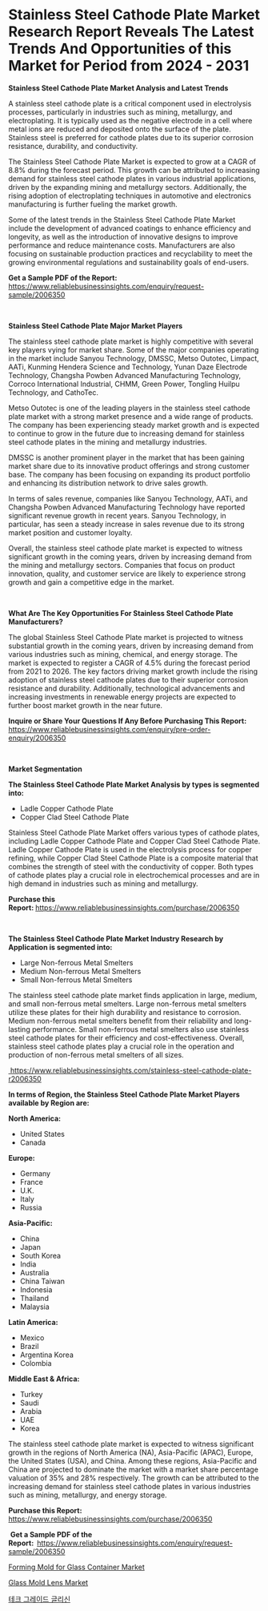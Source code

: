 <p><h1>Stainless Steel Cathode Plate Market Research Report Reveals The Latest Trends And Opportunities of this Market for Period from 2024 - 2031</h1></p><p><strong>Stainless Steel Cathode Plate Market Analysis and Latest Trends</strong></p>
<p><p>A stainless steel cathode plate is a critical component used in electrolysis processes, particularly in industries such as mining, metallurgy, and electroplating. It is typically used as the negative electrode in a cell where metal ions are reduced and deposited onto the surface of the plate. Stainless steel is preferred for cathode plates due to its superior corrosion resistance, durability, and conductivity.</p><p>The Stainless Steel Cathode Plate Market is expected to grow at a CAGR of 8.8% during the forecast period. This growth can be attributed to increasing demand for stainless steel cathode plates in various industrial applications, driven by the expanding mining and metallurgy sectors. Additionally, the rising adoption of electroplating techniques in automotive and electronics manufacturing is further fueling the market growth.</p><p>Some of the latest trends in the Stainless Steel Cathode Plate Market include the development of advanced coatings to enhance efficiency and longevity, as well as the introduction of innovative designs to improve performance and reduce maintenance costs. Manufacturers are also focusing on sustainable production practices and recyclability to meet the growing environmental regulations and sustainability goals of end-users.</p></p>
<p><strong>Get a Sample PDF of the Report:&nbsp;</strong> <a href="https://www.reliablebusinessinsights.com/enquiry/request-sample/2006350">https://www.reliablebusinessinsights.com/enquiry/request-sample/2006350</a></p>
<p>&nbsp;</p>
<p><strong>Stainless Steel Cathode Plate Major Market Players</strong></p>
<p><p>The stainless steel cathode plate market is highly competitive with several key players vying for market share. Some of the major companies operating in the market include Sanyou Technology, DMSSC, Metso Outotec, Limpact, AATi, Kunming Hendera Science and Technology, Yunan Daze Electrode Technology, Changsha Powben Advanced Manufacturing Technology, Corroco International Industrial, CHMM, Green Power, Tongling Huilpu Technology, and CathoTec.</p><p>Metso Outotec is one of the leading players in the stainless steel cathode plate market with a strong market presence and a wide range of products. The company has been experiencing steady market growth and is expected to continue to grow in the future due to increasing demand for stainless steel cathode plates in the mining and metallurgy industries.</p><p>DMSSC is another prominent player in the market that has been gaining market share due to its innovative product offerings and strong customer base. The company has been focusing on expanding its product portfolio and enhancing its distribution network to drive sales growth.</p><p>In terms of sales revenue, companies like Sanyou Technology, AATi, and Changsha Powben Advanced Manufacturing Technology have reported significant revenue growth in recent years. Sanyou Technology, in particular, has seen a steady increase in sales revenue due to its strong market position and customer loyalty.</p><p>Overall, the stainless steel cathode plate market is expected to witness significant growth in the coming years, driven by increasing demand from the mining and metallurgy sectors. Companies that focus on product innovation, quality, and customer service are likely to experience strong growth and gain a competitive edge in the market.</p></p>
<p>&nbsp;</p>
<p><strong>What Are The Key Opportunities For Stainless Steel Cathode Plate Manufacturers?</strong></p>
<p><p>The global Stainless Steel Cathode Plate market is projected to witness substantial growth in the coming years, driven by increasing demand from various industries such as  mining, chemical, and energy storage. The market is expected to register a CAGR of 4.5% during the forecast period from 2021 to 2026. The key factors driving market growth include the rising adoption of stainless steel cathode plates due to their superior corrosion resistance and durability. Additionally, technological advancements and increasing investments in renewable energy projects are expected to further boost market growth in the near future.</p></p>
<p><strong>Inquire or Share Your Questions If Any Before Purchasing This Report:</strong> <a href="https://www.reliablebusinessinsights.com/enquiry/pre-order-enquiry/2006350">https://www.reliablebusinessinsights.com/enquiry/pre-order-enquiry/2006350</a></p>
<p>&nbsp;</p>
<p><strong>Market Segmentation</strong></p>
<p><strong>The Stainless Steel Cathode Plate Market Analysis by types is segmented into:</strong></p>
<p><ul><li>Ladle Copper Cathode Plate</li><li>Copper Clad Steel Cathode Plate</li></ul></p>
<p><p>Stainless Steel Cathode Plate Market offers various types of cathode plates, including Ladle Copper Cathode Plate and Copper Clad Steel Cathode Plate. Ladle Copper Cathode Plate is used in the electrolysis process for copper refining, while Copper Clad Steel Cathode Plate is a composite material that combines the strength of steel with the conductivity of copper. Both types of cathode plates play a crucial role in electrochemical processes and are in high demand in industries such as mining and metallurgy.</p></p>
<p><strong>Purchase this Report:&nbsp;</strong><a href="https://www.reliablebusinessinsights.com/purchase/2006350">https://www.reliablebusinessinsights.com/purchase/2006350</a></p>
<p>&nbsp;</p>
<p><strong>The Stainless Steel Cathode Plate Market Industry Research by Application is segmented into:</strong></p>
<p><ul><li>Large Non-ferrous Metal Smelters</li><li>Medium Non-ferrous Metal Smelters</li><li>Small Non-ferrous Metal Smelters</li></ul></p>
<p><p>The stainless steel cathode plate market finds application in large, medium, and small non-ferrous metal smelters. Large non-ferrous metal smelters utilize these plates for their high durability and resistance to corrosion. Medium non-ferrous metal smelters benefit from their reliability and long-lasting performance. Small non-ferrous metal smelters also use stainless steel cathode plates for their efficiency and cost-effectiveness. Overall, stainless steel cathode plates play a crucial role in the operation and production of non-ferrous metal smelters of all sizes.</p></p>
<p><a href="https://www.reliablebusinessinsights.com/stainless-steel-cathode-plate-r2006350">&nbsp;https://www.reliablebusinessinsights.com/stainless-steel-cathode-plate-r2006350</a></p>
<p><strong>In terms of Region, the Stainless Steel Cathode Plate Market Players available by Region are:</strong></p>
<p>
    <p> <strong> North America: </strong>
        <ul>
            <li>United States</li>
            <li>Canada</li>
        </ul>
        </p> 
    <p> <strong> Europe: </strong>
        <ul>
            <li>Germany</li>
            <li>France</li>
            <li>U.K.</li>
            <li>Italy</li>
            <li>Russia</li>
        </ul>
        </p> 
    <p> <strong> Asia-Pacific: </strong>
        <ul>
            <li>China</li>
            <li>Japan</li>
            <li>South Korea</li>
            <li>India</li>
            <li>Australia</li>
            <li>China Taiwan</li>
            <li>Indonesia</li>
            <li>Thailand</li>
            <li>Malaysia</li>
        </ul>
        </p> 
    <p> <strong> Latin America: </strong>
        <ul>
            <li>Mexico</li>
            <li>Brazil</li>
            <li>Argentina Korea</li>
            <li>Colombia</li>
        </ul>
        </p> 
    <p> <strong> Middle East & Africa: </strong>
        <ul>
            <li>Turkey</li>
            <li>Saudi</li>
            <li>Arabia</li>
            <li>UAE</li>
            <li>Korea</li>
        </ul>
    </p>
    </p>
<p><p>The stainless steel cathode plate market is expected to witness significant growth in the regions of North America (NA), Asia-Pacific (APAC), Europe, the United States (USA), and China. Among these regions, Asia-Pacific and China are projected to dominate the market with a market share percentage valuation of 35% and 28% respectively. The growth can be attributed to the increasing demand for stainless steel cathode plates in various industries such as mining, metallurgy, and energy storage.</p></p>
<p><strong>Purchase this Report: </strong><a href="https://www.reliablebusinessinsights.com/purchase/2006350">https://www.reliablebusinessinsights.com/purchase/2006350</a></p>
<p>&nbsp;<strong>Get a Sample PDF of the Report:&nbsp;&nbsp;</strong><a href="https://www.reliablebusinessinsights.com/enquiry/request-sample/2006350">https://www.reliablebusinessinsights.com/enquiry/request-sample/2006350</a></p>
<p><strong></strong></p>
<p><p><a href="https://github.com/kosella/Market-Research-Report-List-3/blob/main/forming-mold-for-glass-container-market.md">Forming Mold for Glass Container Market</a></p><p><a href="https://github.com/nathandecarvalho/Market-Research-Report-List-3/blob/main/glass-mold-lens-market.md">Glass Mold Lens Market</a></p><p><a href="https://github.com/puputanisa684/Market-Research-Report-List-1/blob/main/8661223145808.md">테크 그레이드 글리신</a></p></p>